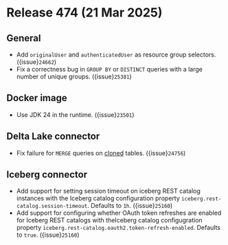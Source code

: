 # Release 474 (21 Mar 2025)

## General

* Add `originalUser` and `authenticatedUser` as resource group selectors. ({issue}`24662`)
* Fix a correctness bug in `GROUP BY` or `DISTINCT` queries with a large number
  of unique groups. ({issue}`25381`)

## Docker image

* Use JDK 24 in the runtime. ({issue}`23501`)

## Delta Lake connector

* Fix failure for `MERGE` queries on
  [cloned](https://delta.io/blog/delta-lake-clone/) tables. ({issue}`24756`)

## Iceberg connector

* Add support for setting session timeout on iceberg REST catalog instances with
  the Iceberg catalog configuration property
  `iceberg.rest-catalog.session-timeout`. Defaults to `1h`. ({issue}`25160`)
* Add support for configuring whether OAuth token refreshes are enabled for
  Iceberg REST catalogs with theIceberg catalog configugration property
  `iceberg.rest-catalog.oauth2.token-refresh-enabled`. Defaults to `true`. ({issue}`25160`)

